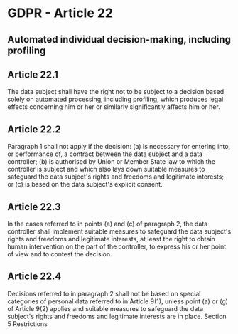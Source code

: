 # GDPR - Article 22
## Automated individual decision-making, including profiling

  
## Article 22.1
The data subject shall have the right not to be subject to a decision based solely on automated processing, including profiling, which produces legal effects concerning him or her or similarly significantly affects him or her.
  
## Article 22.2
Paragraph 1 shall not apply if the decision:
(a) is necessary for entering into, or performance of, a contract between the data subject and a data controller;
(b) is authorised by Union or Member State law to which the controller is subject and which also lays down suitable measures to safeguard the data subject's rights and freedoms and legitimate interests; or
(c) is based on the data subject's explicit consent.
  
## Article 22.3
In the cases referred to in points (a)  and (c)  of paragraph 2, the data controller shall implement suitable measures to safeguard the data subject's rights and freedoms and legitimate interests, at least the right to obtain human intervention on the part of the controller, to express his or her point of view and to contest the decision.
  
## Article 22.4
Decisions referred to in paragraph 2 shall not be based on special categories of personal data referred to in Article 9(1), unless point (a)  or (g)  of Article 9(2) applies and suitable measures to safeguard the data subject's rights and freedoms and legitimate interests are in place.
<span class="expanded">Section 5
<span class="bold"><span class="expanded">Restrictions
  